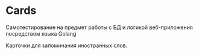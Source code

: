 # Cards

Самотестирование на предмет работы с БД
и логикой веб-приложения посредством языка Golang

Карточки для запоминания иностранных слов.

